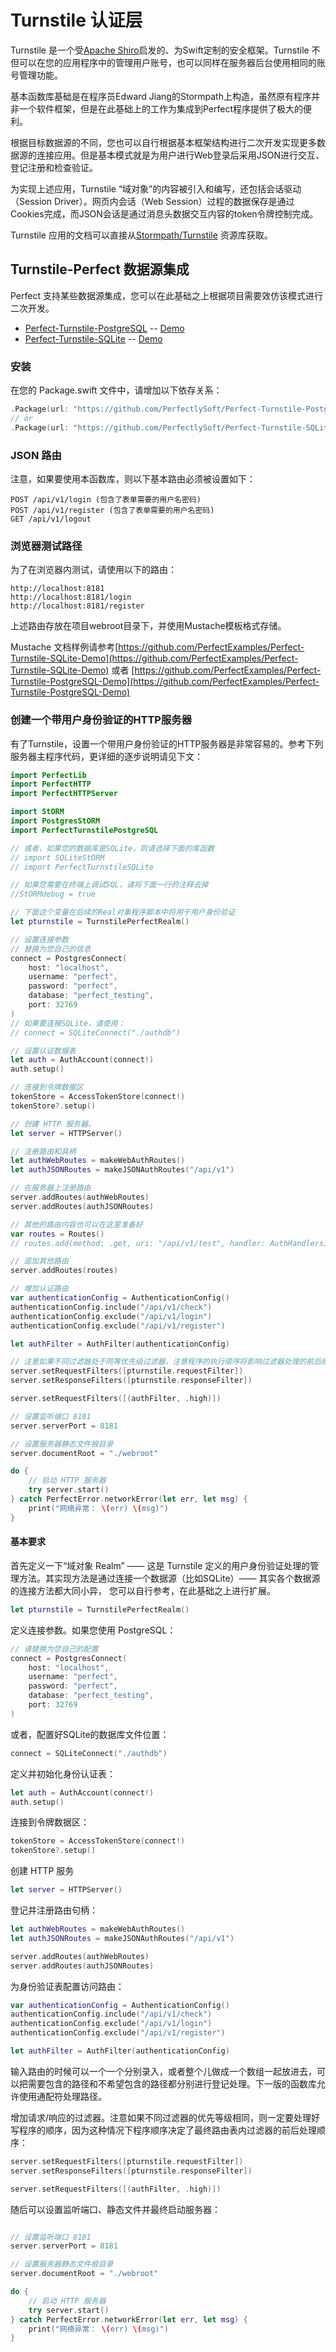 # Turnstile 认证层

Turnstile 是一个受[Apache Shiro](http://shiro.apache.org/)启发的、为Swift定制的安全框架。Turnstile 不但可以在您的应用程序中的管理用户账号，也可以同样在服务器后台使用相同的账号管理功能。

基本函数库基础是在程序员Edward Jiang的Stormpath上构造，虽然原有程序并非一个软件框架，但是在此基础上的工作为集成到Perfect程序提供了极大的便利。

根据目标数据源的不同，您也可以自行根据基本框架结构进行二次开发实现更多数据源的连接应用。但是基本模式就是为用户进行Web登录后采用JSON进行交互、登记注册和检查验证。

为实现上述应用，Turnstile “域对象”的内容被引入和编写，还包括会话驱动（Session Driver）。网页内会话（Web Session）过程的数据保存是通过Cookies完成，而JSON会话是通过消息头数据交互内容的token令牌控制完成。

Turnstile 应用的文档可以直接从[Stormpath/Turnstile](https://github.com/stormpath/Turnstile) 资源库获取。

## Turnstile-Perfect 数据源集成

Perfect 支持某些数据源集成，您可以在此基础之上根据项目需要效仿该模式进行二次开发。

* [Perfect-Turnstile-PostgreSQL](https://github.com/PerfectlySoft/Perfect-Turnstile-PostgreSQL) --  [Demo](https://github.com/PerfectExamples/Perfect-Turnstile-PostgreSQL-Demo)
* [Perfect-Turnstile-SQLite](https://github.com/PerfectlySoft/Perfect-Turnstile-SQLite) --  [Demo](https://github.com/PerfectExamples/Perfect-Turnstile-SQLite-Demo)

### 安装

在您的 Package.swift 文件中，请增加以下依存关系：

``` swift
.Package(url: "https://github.com/PerfectlySoft/Perfect-Turnstile-PostgreSQL.git", majorVersion: 0, minor: 0)
// or
.Package(url: "https://github.com/PerfectlySoft/Perfect-Turnstile-SQLite.git", majorVersion: 0, minor: 0)
```

### JSON 路由

注意，如果要使用本函数库，则以下基本路由必须被设置如下：

```
POST /api/v1/login (包含了表单需要的用户名密码)
POST /api/v1/register (包含了表单需要的用户名密码)
GET /api/v1/logout
```

### 浏览器测试路径

为了在浏览器内测试，请使用以下的路由：

```
http://localhost:8181
http://localhost:8181/login
http://localhost:8181/register
```

上述路由存放在项目webroot目录下，并使用Mustache模板格式存储。

Mustache 文档样例请参考[https://github.com/PerfectExamples/Perfect-Turnstile-SQLite-Demo](https://github.com/PerfectExamples/Perfect-Turnstile-SQLite-Demo) 或者 [https://github.com/PerfectExamples/Perfect-Turnstile-PostgreSQL-Demo](https://github.com/PerfectExamples/Perfect-Turnstile-PostgreSQL-Demo)

### 创建一个带用户身份验证的HTTP服务器

有了Turnstile，设置一个带用户身份验证的HTTP服务器是非常容易的。参考下列服务器主程序代码，更详细的逐步说明请见下文：

``` swift
import PerfectLib
import PerfectHTTP
import PerfectHTTPServer

import StORM
import PostgresStORM
import PerfectTurnstilePostgreSQL

// 或者，如果您的数据库是SQLite，则请选择下面的库函数
// import SQLiteStORM
// import PerfectTurnstileSQLite

// 如果您需要在终端上调试SQL，请将下面一行的注释去掉
//StORMdebug = true

// 下面这个变量在后续的Real对象程序脚本中将用于用户身份验证
let pturnstile = TurnstilePerfectRealm()

// 设置连接参数
// 替换为您自己的信息
connect = PostgresConnect(
    host: "localhost",
    username: "perfect",
    password: "perfect",
    database: "perfect_testing",
    port: 32769
)
// 如果要连接SQLite，请使用：
// connect = SQLiteConnect("./authdb")

// 设置认证数据表
let auth = AuthAccount(connect!)
auth.setup()

// 连接到令牌数据区
tokenStore = AccessTokenStore(connect!)
tokenStore?.setup()

// 创建 HTTP 服务器。
let server = HTTPServer()

// 注册路由和具柄
let authWebRoutes = makeWebAuthRoutes()
let authJSONRoutes = makeJSONAuthRoutes("/api/v1")

// 在服务器上注册路由
server.addRoutes(authWebRoutes)
server.addRoutes(authJSONRoutes)

// 其他的路由内容也可以在这里准备好
var routes = Routes()
// routes.add(method: .get, uri: "/api/v1/test", handler: AuthHandlersJSON.testHandler)

// 追加其他路由
server.addRoutes(routes)

// 增加认证路由
var authenticationConfig = AuthenticationConfig()
authenticationConfig.include("/api/v1/check")
authenticationConfig.exclude("/api/v1/login")
authenticationConfig.exclude("/api/v1/register")

let authFilter = AuthFilter(authenticationConfig)

// 注意如果不同过滤器处于同等优先级过滤器，注意程序的执行顺序将影响过滤器处理的前后顺序
server.setRequestFilters([pturnstile.requestFilter])
server.setResponseFilters([pturnstile.responseFilter])

server.setRequestFilters([(authFilter, .high)])

// 设置监听端口 8181
server.serverPort = 8181

// 设置服务器静态文件根目录
server.documentRoot = "./webroot"

do {
	// 启动 HTTP 服务器
	try server.start()
} catch PerfectError.networkError(let err, let msg) {
	print("网络异常： \(err) \(msg)")
}

```

#### 基本要求

首先定义一下“域对象 Realm” —— 这是 Turnstile 定义的用户身份验证处理的管理方法。其实现方法是通过连接一个数据源（比如SQLite）—— 其实各个数据源的连接方法都大同小异， 您可以自行参考，在此基础之上进行扩展。

``` swift
let pturnstile = TurnstilePerfectRealm()
```

定义连接参数。如果您使用 PostgreSQL：

``` swift
// 请替换为您自己的配置
connect = PostgresConnect(
    host: "localhost",
    username: "perfect",
    password: "perfect",
    database: "perfect_testing",
    port: 32769
)
```

或者，配置好SQLite的数据库文件位置：

``` swift
connect = SQLiteConnect("./authdb")
```

定义并初始化身份认证表：

``` swift
let auth = AuthAccount(connect!)
auth.setup()
```

连接到令牌数据区：

``` swift
tokenStore = AccessTokenStore(connect!)
tokenStore?.setup()
```

创建 HTTP 服务

``` swift
let server = HTTPServer()
```

登记并注册路由句柄：

``` swift
let authWebRoutes = makeWebAuthRoutes()
let authJSONRoutes = makeJSONAuthRoutes("/api/v1")

server.addRoutes(authWebRoutes)
server.addRoutes(authJSONRoutes)
```

为身份验证表配置访问路由：

``` swift
var authenticationConfig = AuthenticationConfig()
authenticationConfig.include("/api/v1/check")
authenticationConfig.exclude("/api/v1/login")
authenticationConfig.exclude("/api/v1/register")

let authFilter = AuthFilter(authenticationConfig)
```

输入路由的时候可以一个一个分别录入，或者整个儿做成一个数组一起放进去，可以把需要包含的路径和不希望包含的路径都分别进行登记处理。下一版的函数库允许使用通配符处理路径。

增加请求/响应的过滤器。注意如果不同过滤器的优先等级相同，则一定要处理好写程序的顺序，因为这种情况下程序顺序决定了最终路由表内过滤器的前后处理顺序：

``` swift
server.setRequestFilters([pturnstile.requestFilter])
server.setResponseFilters([pturnstile.responseFilter])

server.setRequestFilters([(authFilter, .high)])
```

随后可以设置监听端口、静态文件并最终启动服务器：

``` swift

// 设置监听端口 8181
server.serverPort = 8181

// 设置服务器静态文件根目录
server.documentRoot = "./webroot"

do {
	// 启动 HTTP 服务器
	try server.start()
} catch PerfectError.networkError(let err, let msg) {
	print("网络异常： \(err) \(msg)")
}
```

